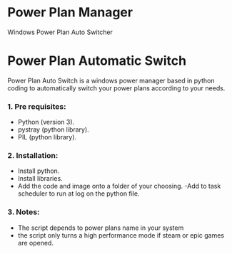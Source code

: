 # Power Plan Manager
Windows Power Plan Auto Switcher
# Power Plan Automatic Switch
Power Plan Auto Switch is a windows power manager based in python coding to automatically switch your power plans according to your needs.

### 1. Pre requisites:
  - Python (version 3).
  - pystray (python library).
  - PIL (python library).

### 2. Installation:
  - Install python.
  - Install libraries.
  - Add the code and image onto a folder of your choosing.
  -Add to task scheduler to run at log on the python file.

### 3. Notes:
  - The script depends to power plans name in your system
  - the script only turns a high performance mode if steam or epic games are opened.